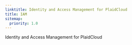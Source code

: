 ```yaml
---
linktitle: Identity and Access Management for PlaidCloud
title: IAM
sitemap:
  priority: 1.0
---
```


Identity and Access Management for PlaidCloud
